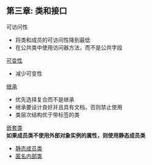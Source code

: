 ## 第三章: 类和接口  
可访问性
- 将类和成员的可访问性降到最低
- 在公共类中使用访问器方法，而不是公共字段  

[可变性](mutability)
- 减少可变性

[继承](inheritance)
- 优先选择复合而不是继承
- 继承要设计良好并且具有文档，否则禁止使用
- 类层次结构优于带标签的类

[嵌套类](nested)  
**如果成员类不使用外部对象实例的属性，则使用静态成员类**
- [静态成员类](nested/StaticMember.java)
- [匿名内部类](nested/AnonymousInner.java)